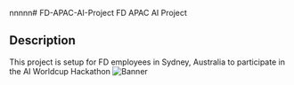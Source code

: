 nnnnn# FD-APAC-AI-Project
FD APAC AI Project

## Description
This project is setup for FD employees in Sydney, Australia to participate in the AI Worldcup Hackathon
![Banner](https://i.imgur.com/90jeGwr.png)
